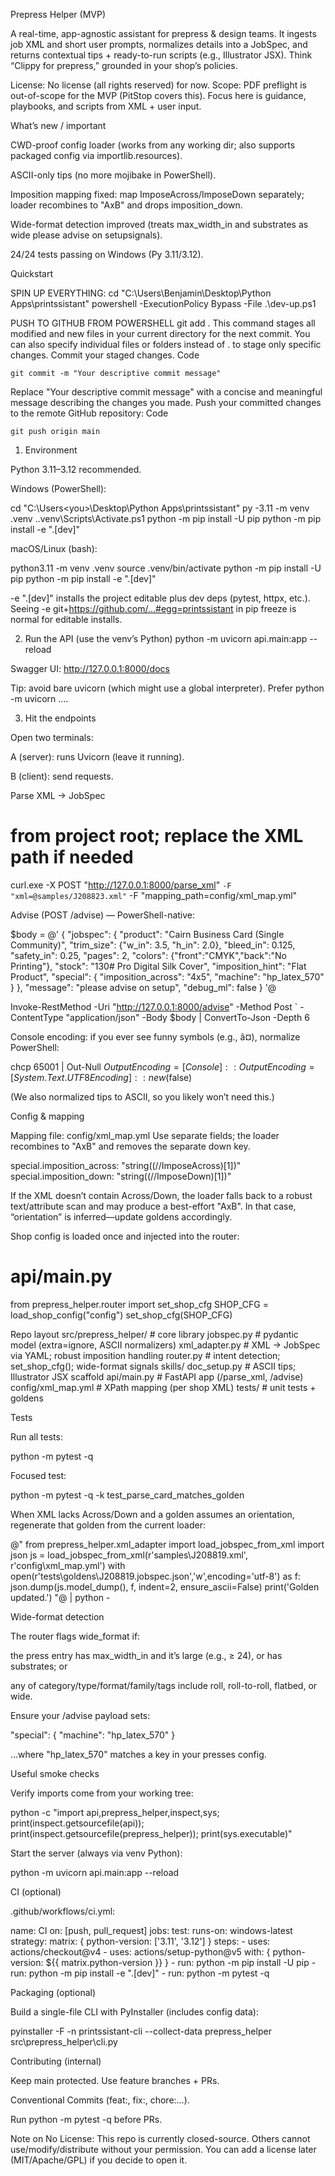 Prepress Helper (MVP)

A real-time, app-agnostic assistant for prepress & design teams. It ingests job XML and short user prompts, normalizes details into a JobSpec, and returns contextual tips + ready-to-run scripts (e.g., Illustrator JSX). Think “Clippy for prepress,” grounded in your shop’s policies.

License: No license (all rights reserved) for now.
Scope: PDF preflight is out-of-scope for the MVP (PitStop covers this). Focus here is guidance, playbooks, and scripts from XML + user input.

What’s new / important

CWD-proof config loader (works from any working dir; also supports packaged config via importlib.resources).

ASCII-only tips (no more mojibake in PowerShell).

Imposition mapping fixed: map ImposeAcross/ImposeDown separately; loader recombines to "AxB" and drops imposition_down.

Wide-format detection improved (treats max_width_in and substrates as wide please advise on setupsignals).

24/24 tests passing on Windows (Py 3.11/3.12).

Quickstart

SPIN UP EVERYTHING:
cd "C:\Users\Benjamin\Desktop\Python Apps\printssistant"
powershell -ExecutionPolicy Bypass -File .\dev-up.ps1


PUSH TO GITHUB FROM POWERSHELL
    git add .
This command stages all modified and new files in your current directory for the next commit. You can also specify individual files or folders instead of . to stage only specific changes. Commit your staged changes.
Code

    git commit -m "Your descriptive commit message"
Replace "Your descriptive commit message" with a concise and meaningful message describing the changes you made.
Push your committed changes to the remote GitHub repository:
Code

    git push origin main


1) Environment

Python 3.11–3.12 recommended.

Windows (PowerShell):

cd "C:\Users\<you>\Desktop\Python Apps\printssistant"
py -3.11 -m venv .venv
.\.venv\Scripts\Activate.ps1
python -m pip install -U pip
python -m pip install -e ".[dev]"


macOS/Linux (bash):

python3.11 -m venv .venv
source .venv/bin/activate
python -m pip install -U pip
python -m pip install -e ".[dev]"


-e ".[dev]" installs the project editable plus dev deps (pytest, httpx, etc.).
Seeing -e git+https://github.com/...#egg=printssistant in pip freeze is normal for editable installs.

2) Run the API (use the venv’s Python)
python -m uvicorn api.main:app --reload


Swagger UI: http://127.0.0.1:8000/docs

Tip: avoid bare uvicorn (which might use a global interpreter). Prefer python -m uvicorn ….

3) Hit the endpoints

Open two terminals:

A (server): runs Uvicorn (leave it running).

B (client): send requests.

Parse XML → JobSpec

# from project root; replace the XML path if needed
curl.exe -X POST "http://127.0.0.1:8000/parse_xml" `
  -F "xml=@samples/J208823.xml" `
  -F "mapping_path=config/xml_map.yml"


Advise (POST /advise) — PowerShell-native:

$body = @'
{
  "jobspec": {
    "product": "Cairn Business Card (Single Community)",
    "trim_size": {"w_in": 3.5, "h_in": 2.0},
    "bleed_in": 0.125,
    "safety_in": 0.25,
    "pages": 2,
    "colors": {"front":"CMYK","back":"No Printing"},
    "stock": "130# Pro Digital Silk Cover",
    "imposition_hint": "Flat Product",
    "special": {
      "imposition_across": "4x5",
      "machine": "hp_latex_570"
    }
  },
  "message": "please advise on setup",
  "debug_ml": false
}
'@

Invoke-RestMethod -Uri "http://127.0.0.1:8000/advise" -Method Post `
  -ContentType "application/json" -Body $body | ConvertTo-Json -Depth 6


Console encoding: if you ever see funny symbols (e.g., â¤), normalize PowerShell:

chcp 65001 | Out-Null
$OutputEncoding = [Console]::OutputEncoding = [System.Text.UTF8Encoding]::new($false)


(We also normalized tips to ASCII, so you likely won’t need this.)

Config & mapping

Mapping file: config/xml_map.yml
Use separate fields; the loader recombines to "AxB" and removes the separate down key.

special.imposition_across: "string((//ImposeAcross)[1])"
special.imposition_down:   "string((//ImposeDown)[1])"


If the XML doesn’t contain Across/Down, the loader falls back to a robust text/attribute scan and may produce a best-effort "AxB". In that case, “orientation” is inferred—update goldens accordingly.

Shop config is loaded once and injected into the router:

# api/main.py
from prepress_helper.router import set_shop_cfg
SHOP_CFG = load_shop_config("config")
set_shop_cfg(SHOP_CFG)

Repo layout
src/prepress_helper/         # core library
  jobspec.py                 # pydantic model (extra=ignore, ASCII normalizers)
  xml_adapter.py             # XML → JobSpec via YAML; robust imposition handling
  router.py                  # intent detection; set_shop_cfg(); wide-format signals
  skills/
    doc_setup.py             # ASCII tips; Illustrator JSX scaffold
api/main.py                  # FastAPI app (/parse_xml, /advise)
config/xml_map.yml           # XPath mapping (per shop XML)
tests/                       # unit tests + goldens

Tests

Run all tests:

python -m pytest -q


Focused test:

python -m pytest -q -k test_parse_card_matches_golden


When XML lacks Across/Down and a golden assumes an orientation, regenerate that golden from the current loader:

@"
from prepress_helper.xml_adapter import load_jobspec_from_xml
import json
js = load_jobspec_from_xml(r'samples\J208819.xml', r'config\xml_map.yml')
with open(r'tests\goldens\J208819.jobspec.json','w',encoding='utf-8') as f:
    json.dump(js.model_dump(), f, indent=2, ensure_ascii=False)
print('Golden updated.')
"@ | python -

Wide-format detection

The router flags wide_format if:

the press entry has max_width_in and it’s large (e.g., ≥ 24), or has substrates; or

any of category/type/format/family/tags include roll, roll-to-roll, flatbed, or wide.

Ensure your /advise payload sets:

"special": { "machine": "hp_latex_570" }


…where "hp_latex_570" matches a key in your presses config.

Useful smoke checks

Verify imports come from your working tree:

python -c "import api,prepress_helper,inspect,sys; print(inspect.getsourcefile(api)); print(inspect.getsourcefile(prepress_helper)); print(sys.executable)"


Start the server (always via venv Python):

python -m uvicorn api.main:app --reload

CI (optional)

.github/workflows/ci.yml:

name: CI
on: [push, pull_request]
jobs:
  test:
    runs-on: windows-latest
    strategy:
      matrix: { python-version: ['3.11', '3.12'] }
    steps:
      - uses: actions/checkout@v4
      - uses: actions/setup-python@v5
        with: { python-version: ${{ matrix.python-version }} }
      - run: python -m pip install -U pip
      - run: python -m pip install -e ".[dev]"
      - run: python -m pytest -q

Packaging (optional)

Build a single-file CLI with PyInstaller (includes config data):

pyinstaller -F -n printssistant-cli --collect-data prepress_helper src\prepress_helper\cli.py

Contributing (internal)

Keep main protected. Use feature branches + PRs.

Conventional Commits (feat:, fix:, chore:…).

Run python -m pytest -q before PRs.

Note on No License: This repo is currently closed-source. Others cannot use/modify/distribute without your permission. You can add a license later (MIT/Apache/GPL) if you decide to open it.
